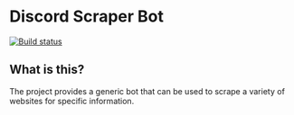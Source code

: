 # Discord Scraper Bot
[![Build status](https://ci.appveyor.com/api/projects/status/7hemkueb44yb9r0v?svg=true)](https://ci.appveyor.com/project/matthewT53/discord-scraper-bot)
## What is this?
The project provides a generic bot that can be used to scrape a variety of websites for specific information. 
